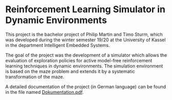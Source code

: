 # Reinforcement Learning Simulator in Dynamic Environments 
 
This project is the bachelor project of Philip Martin and Timo Sturm, which was developed during the winter semester 19/20 at the University of Kassel in the department Intelligent Embedded Systems.

The goal of the project was the development of a simulator which allows the evaluation of exploration policies for active model-free reinforcement learning techniques in dynamic environments. 
The simulation environment is based on the maze problem and extends it by a systematic transformation of the maze.

A detailed documentation of the project (in German language) can be found in the file named [Dokumentation.pdf](Dokumentation.pdf).
